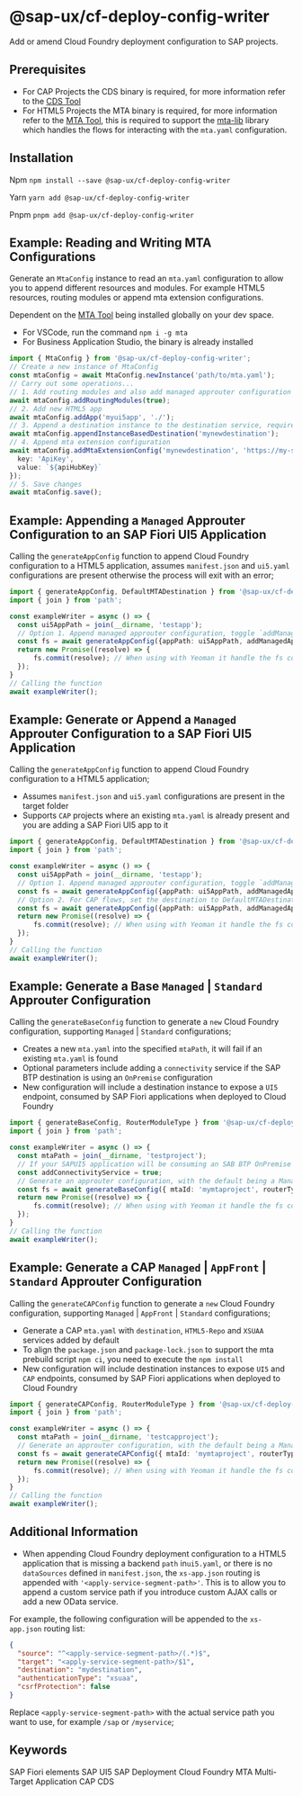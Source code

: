 # @sap-ux/cf-deploy-config-writer

Add or amend Cloud Foundry deployment configuration to SAP projects.

## Prerequisites
* For CAP Projects the CDS binary is required, for more information refer to the [CDS Tool](https://www.npmjs.com/package/@sap/cds)
* For HTML5 Projects the MTA binary is required, for more information refer to the [MTA Tool](https://www.npmjs.com/package/mta), this is required to support the [mta-lib](https://www.npmjs.com/package/@sap/mta-lib) library which handles the flows for interacting with the `mta.yaml` configuration. 

## Installation
Npm
`npm install --save @sap-ux/cf-deploy-config-writer`

Yarn
`yarn add @sap-ux/cf-deploy-config-writer`

Pnpm
`pnpm add @sap-ux/cf-deploy-config-writer`

## Example: Reading and Writing MTA Configurations
Generate an `MtaConfig` instance to read an `mta.yaml` configuration to allow you to append different resources and modules. For example HTML5 resources, routing modules or append mta extension configurations.

Dependent on the [MTA Tool](https://www.npmjs.com/package/mta) being installed globally on your dev space.
- For VSCode, run the command `npm i -g mta`
- For Business Application Studio, the binary is already installed

```Typescript
import { MtaConfig } from '@sap-ux/cf-deploy-config-writer';
// Create a new instance of MtaConfig
const mtaConfig = await MtaConfig.newInstance('path/to/mta.yaml');
// Carry out some operations...
// 1. Add routing modules and also add managed approuter configuration
await mtaConfig.addRoutingModules(true);
// 2. Add new HTML5 app
await mtaConfig.addApp('myui5app', './');
// 3. Append a destination instance to the destination service, required by consumers of CAP services (e.g. approuter, destinations)
await mtaConfig.appendInstanceBasedDestination('mynewdestination');
// 4. Append mta extension configuration
await mtaConfig.addMtaExtensionConfig('mynewdestination', 'https://my-service-url.base', {
  key: 'ApiKey',
  value: `${apiHubKey}`
});
// 5. Save changes
await mtaConfig.save();
```

## Example: Appending a `Managed` Approuter Configuration to an SAP Fiori UI5 Application

Calling the `generateAppConfig` function to append Cloud Foundry configuration to a HTML5 application, assumes `manifest.json` and `ui5.yaml` configurations are present otherwise the process will exit with an error;
```Typescript
import { generateAppConfig, DefaultMTADestination } from '@sap-ux/cf-deploy-config-writer'
import { join } from 'path';

const exampleWriter = async () => {
  const ui5AppPath = join(__dirname, 'testapp');
  // Option 1. Append managed approuter configuration, toggle `addManagedAppRouter` to false to ommit the managed approuter configuration being appended to the mta.yaml
  const fs = await generateAppConfig({appPath: ui5AppPath, addManagedAppRouter: true, destinationName: 'SAPBTPDestination'}); 
  return new Promise((resolve) => {
      fs.commit(resolve); // When using with Yeoman it handle the fs commit.
  });
}
// Calling the function
await exampleWriter();
```

## Example: Generate or Append a `Managed` Approuter Configuration to a SAP Fiori UI5 Application

Calling the `generateAppConfig` function to append Cloud Foundry configuration to a HTML5 application;
- Assumes `manifest.json` and `ui5.yaml` configurations are present in the target folder
- Supports `CAP` projects where an existing `mta.yaml` is already present and you are adding a SAP Fiori UI5 app to it

```Typescript
import { generateAppConfig, DefaultMTADestination } from '@sap-ux/cf-deploy-config-writer'
import { join } from 'path';

const exampleWriter = async () => {
  const ui5AppPath = join(__dirname, 'testapp');
  // Option 1. Append managed approuter configuration, toggle `addManagedAppRouter` to false to ommit the managed approuter configuration being appended to the mta.yaml
  const fs = await generateAppConfig({appPath: ui5AppPath, addManagedAppRouter: true, destinationName: 'SAPBTPDestination'}); 
  // Option 2. For CAP flows, set the destination to DefaultMTADestination to create a destination instance between the HTML5 app and CAP Project
  const fs = await generateAppConfig({appPath: ui5AppPath, addManagedAppRouter: true, destinationName: DefaultMTADestination});
  return new Promise((resolve) => {
      fs.commit(resolve); // When using with Yeoman it handle the fs commit.
  });
}
// Calling the function
await exampleWriter();
```

## Example: Generate a Base `Managed` | `Standard` Approuter Configuration

Calling the `generateBaseConfig` function to generate a `new` Cloud Foundry configuration, supporting `Managed` | `Standard` configurations;
- Creates a new `mta.yaml` into the specified `mtaPath`, it will fail if an existing `mta.yaml` is found
- Optional parameters include adding a `connectivity` service if the SAP BTP destination is using an `OnPremise` configuration
- New configuration will include a destination instance to expose a `UI5` endpoint, consumed by SAP Fiori applications when deployed to Cloud Foundry
```Typescript
import { generateBaseConfig, RouterModuleType } from '@sap-ux/cf-deploy-config-writer'
import { join } from 'path';

const exampleWriter = async () => {
  const mtaPath = join(__dirname, 'testproject');
  // If your SAPUI5 application will be consuming an SAB BTP OnPremise destination, Connectivity serivce is required; Refer to https://discovery-center.cloud.sap/serviceCatalog/connectivity-service?region=all
  const addConnectivityService = true;
  // Generate an approuter configuration, with the default being a Managed Approuter, toggle the routerType to genereate RouterModuleType.AppFront or RouterModuleType.Standard configurations
  const fs = await generateBaseConfig({ mtaId: 'mymtaproject', routerType: RouterModuleType.Managed, mtaPath, addConnectivityService });
  return new Promise((resolve) => {
      fs.commit(resolve); // When using with Yeoman it handle the fs commit.
  });
}
// Calling the function
await exampleWriter();
```

## Example: Generate a CAP `Managed` | `AppFront` | `Standard` Approuter Configuration
Calling the `generateCAPConfig` function to generate a `new` Cloud Foundry configuration, supporting `Managed` | `AppFront` | `Standard` configurations;
- Generate a CAP `mta.yaml` with `destination`, `HTML5-Repo` and `XSUAA` services added by default
- To align the `package.json` and `package-lock.json` to support the mta prebuild script `npm ci`, you need to execute the `npm install`
- New configuration will include destination instances to expose `UI5` and `CAP` endpoints, consumed by SAP Fiori applications when deployed to Cloud Foundry

```Typescript
import { generateCAPConfig, RouterModuleType } from '@sap-ux/cf-deploy-config-writer'
import { join } from 'path';

const exampleWriter = async () => {
  const mtaPath = join(__dirname, 'testcapproject');
  // Generate an approuter configuration, with the default being a Managed Approuter, toggle the routerType to genereate RouterModuleType.AppFront or RouterModuleType.Standard configurations 
  const fs = await generateCAPConfig({ mtaId: 'mymtaproject', routerType: RouterModuleType.Managed, mtaPath });
  return new Promise((resolve) => {
      fs.commit(resolve); // When using with Yeoman it handle the fs commit.
  });
}
// Calling the function
await exampleWriter();
```

## Additional Information

* When appending Cloud Foundry deployment configuration to a HTML5 application that is missing a backend `path` in`ui5.yaml`, or there is no `dataSources` defined in `manifest.json`, the `xs-app.json` routing is appended with `'<apply-service-segment-path>'`. This is to allow you to append a custom service path if you introduce custom AJAX calls or add a new OData service.

For example, the following configuration will be appended to the `xs-app.json` routing list:

```json
{
  "source": "^<apply-service-segment-path>/(.*)$",
  "target": "<apply-service-segment-path>/$1",
  "destination": "mydestination",
  "authenticationType": "xsuaa",
  "csrfProtection": false
}
```

Replace `<apply-service-segment-path>` with the actual service path you want to use, for example `/sap` or `/myservice`;


## Keywords
SAP Fiori elements
SAP UI5
SAP Deployment
Cloud Foundry
MTA
Multi-Target Application
CAP
CDS

